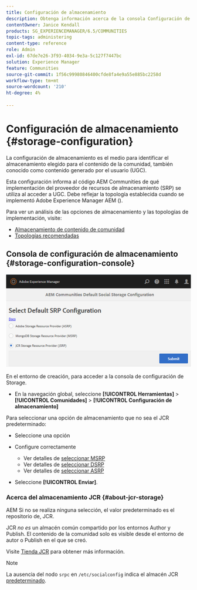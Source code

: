 ```yaml
---
title: Configuración de almacenamiento
description: Obtenga información acerca de la consola Configuración de almacenamiento como medio para identificar el almacenamiento elegido para el contenido de la comunidad, también conocido como contenido generado por el usuario.
contentOwner: Janice Kendall
products: SG_EXPERIENCEMANAGER/6.5/COMMUNITIES
topic-tags: administering
content-type: reference
role: Admin
exl-id: 67de7e26-3f93-4034-9e3a-5c127f7447bc
solution: Experience Manager
feature: Communities
source-git-commit: 1f56c99980846400cfde8fa4e9a55e885bc2258d
workflow-type: tm+mt
source-wordcount: '210'
ht-degree: 4%

---
```


# Configuración de almacenamiento {#storage-configuration}

La configuración de almacenamiento es el medio para identificar el almacenamiento elegido para el contenido de la comunidad, también conocido como contenido generado por el usuario (UGC).

Esta configuración informa al código AEM Communities de qué implementación del proveedor de recursos de almacenamiento (SRP) se utiliza al acceder a UGC. Debe reflejar la topología establecida cuando se implementó Adobe Experience Manager AEM ().

Para ver un análisis de las opciones de almacenamiento y las topologías de implementación, visite:

* [Almacenamiento de contenido de comunidad](working-with-srp.md)
* [Topologías recomendadas](topologies.md)

## Consola de configuración de almacenamiento {#storage-configuration-console}

![jsrp-configuration](assets/jsrp-configuration.png)

En el entorno de creación, para acceder a la consola de configuración de Storage.

* En la navegación global, seleccione **[!UICONTROL Herramientas]** > **[!UICONTROL Comunidades]** > **[!UICONTROL Configuración de almacenamiento]**

Para seleccionar una opción de almacenamiento que no sea el JCR predeterminado:

* Seleccione una opción
* Configure correctamente

   * Ver detalles de [seleccionar MSRP](msrp.md#select-msrp)
   * Ver detalles de [seleccionar DSRP](dsrp.md#select-dsrp)
   * Ver detalles de [seleccionar ASRP](asrp.md#select-asrp)

* Seleccione **[!UICONTROL Enviar]**.

### Acerca del almacenamiento JCR {#about-jcr-storage}

AEM Si no se realiza ninguna selección, el valor predeterminado es el repositorio de, JCR.

JCR *no es* un almacén común compartido por los entornos Author y Publish. El contenido de la comunidad solo es visible desde el entorno de autor o Publish en el que se creó.

Visite [Tienda JCR](jsrp.md) para obtener más información.

>[!NOTE]
>
>La ausencia del nodo `srpc` en `/etc/socialconfig` indica el almacén JCR [predeterminado](jsrp.md).
